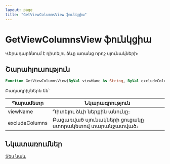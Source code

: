 ```yaml
---
layout: page
title: "GetViewColumnsView ֆունկցիա"
---
```


# GetViewColumnsView ֆունկցիա

Վերադարձնում է դիտելու ձևը առանց որոշ սյունակների։

## Շարահյուսություն

``` vb
Function GetViewColumnsView(ByVal viewName As String, ByVal excludeColumns As String) As AsView
```

Բաղադրիչներն են՝

| Պարամետր | Նկարագրություն |
|--|--|
| viewName | Դիտելու ձևի ներքին անունը։ |
| excludeColumns | Բացառված սյունակների ցուցակը ստորակետով տարանջատված։ |

## Նկատառումներ

[Տես նաև](../../functions.html)
